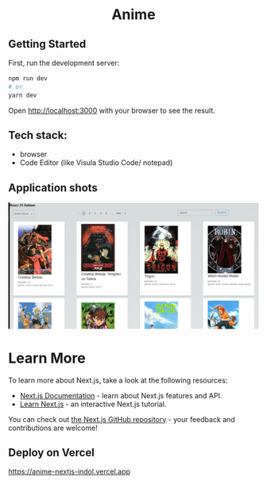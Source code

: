 <h1 align="center"> Anime   </h1>

## Getting Started


First, run the development server:

```bash
npm run dev
# or
yarn dev
```

Open [http://localhost:3000](http://localhost:3000) with your browser to see the result.

## Tech stack:
- browser
- Code Editor (like Visula Studio Code/ notepad)

## Application shots
![image](https://github.com/pavithra-deepika/anime-nextjs/blob/main/iamge/Screenshot%20from%202023-08-09%2022-27-10.png)

# Learn More

To learn more about Next.js, take a look at the following resources:

- [Next.js Documentation](https://nextjs.org/docs) - learn about Next.js features and API.
- [Learn Next.js](https://nextjs.org/learn) - an interactive Next.js tutorial.

You can check out [the Next.js GitHub repository](https://github.com/vercel/next.js/) - your feedback and contributions are welcome!

## Deploy on Vercel

https://anime-nextjs-indol.vercel.app
